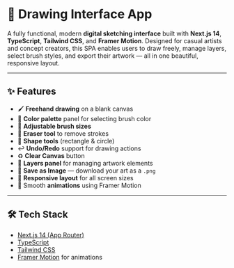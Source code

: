 # 🎨 Drawing Interface App

A fully functional, modern **digital sketching interface** built with **Next.js 14**, **TypeScript**, **Tailwind CSS**, and **Framer Motion**. Designed for casual artists and concept creators, this SPA enables users to draw freely, manage layers, select brush styles, and export their artwork — all in one beautiful, responsive layout.

---

## ✨ Features

- 🖌️ **Freehand drawing** on a blank canvas
- 🎨 **Color palette** panel for selecting brush color
- 📏 **Adjustable brush sizes**
- 🧽 **Eraser tool** to remove strokes
- 🔳 **Shape tools** (rectangle & circle)
- ↩️ **Undo/Redo** support for drawing actions
- ♻️ **Clear Canvas** button
- 🧱 **Layers panel** for managing artwork elements
- 💾 **Save as Image** — download your art as a `.png`
- 📱 **Responsive layout** for all screen sizes
- 💫 Smooth **animations** using Framer Motion

---

## 🛠️ Tech Stack

- [Next.js 14 (App Router)](https://nextjs.org/)
- [TypeScript](https://www.typescriptlang.org/)
- [Tailwind CSS](https://tailwindcss.com/)
- [Framer Motion](https://www.framer.com/motion/) for animations
